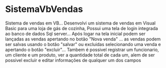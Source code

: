 # SistemaVbVendas
 Sistema de vendas em VB...
Desenvolvi um sistema de vendas em Visual Basic para uma loja de gás de cozinha,
Possui uma tela de login integrada ao banco de dados Sql server...
Após logar na tela inicial podem ser lançadas as vendas apertando no botão "Nova venda" ...
as vendas podem ser salvas usando o botão "salvar" ou excluidas selecionando uma venda e apertando o botão "excluir"...
Tambem é possivel registrar um funcionario, um cliente e um produto, ver a quantidade total de cada um, alem de ser possivel excluir e editar informações de qualquer um dos campos
